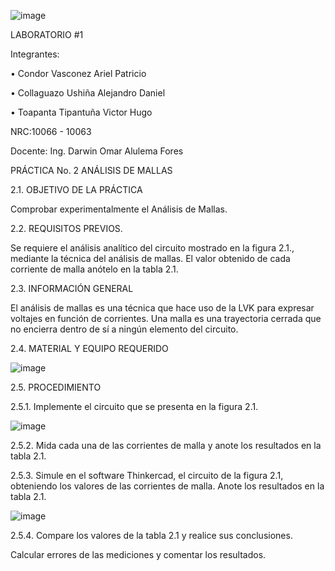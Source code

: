 ![image](https://user-images.githubusercontent.com/117843879/202029334-7ba15a8a-c7ab-454f-99bc-1138ea10fdb8.png)

LABORATORIO #1

  Integrantes:
  
   •	Condor Vasconez Ariel Patricio

   •    Collaguazo Ushiña Alejandro Daniel

   •    Toapanta Tipantuña Victor Hugo 

  NRC:10066 - 10063

  Docente: Ing. Darwin Omar Alulema Fores
  
  PRÁCTICA No. 2 ANÁLISIS DE MALLAS
  
  2.1. OBJETIVO DE LA PRÁCTICA
  
Comprobar experimentalmente el Análisis de Mallas.

2.2. REQUISITOS PREVIOS.

Se requiere el análisis analítico del circuito mostrado en la figura 2.1., mediante la
técnica del análisis de mallas. El valor obtenido de cada corriente de malla anótelo en la
tabla 2.1.

2.3. INFORMACIÓN GENERAL

El análisis de mallas es una técnica que hace uso de la LVK para expresar voltajes en
función de corrientes.
Una malla es una trayectoria cerrada que no encierra dentro de sí a ningún elemento del
circuito.

2.4. MATERIAL Y EQUIPO REQUERIDO

![image](https://user-images.githubusercontent.com/117843879/202029892-3c25bd42-b264-4326-9b26-d7366b54deb7.png)

2.5. PROCEDIMIENTO

2.5.1. Implemente el circuito que se presenta en la figura 2.1.

![image](https://user-images.githubusercontent.com/117843879/202029960-ebe16904-d496-4ed5-b420-ca2afed4026d.png)

2.5.2. Mida cada una de las corrientes de malla y anote los resultados en la tabla 2.1.

2.5.3. Simule en el software Thinkercad, el circuito de la figura 2.1, obteniendo los
valores de las corrientes de malla. Anote los resultados en la tabla 2.1.

![image](https://user-images.githubusercontent.com/117843879/202040513-824f7e76-9bca-4370-9643-69511ab09768.png)


2.5.4. Compare los valores de la tabla 2.1 y realice sus conclusiones.

Calcular errores de las mediciones y comentar los resultados.
